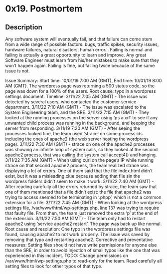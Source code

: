 # 0x19. Postmortem

## Description
Any software system will eventually fail, and that failure can come stem from a wide range of possible factors: bugs, traffic spikes, security issues, hardware failures, natural disasters, human error… Failing is normal and failing is actually a great opportunity to learn and improve. Any great Software Engineer must learn from his/her mistakes to make sure that they won’t happen again. Failing is fine, but failing twice because of the same issue is not.


Issue Summary:
Start time: 10/01/19 7:00 AM (GMT), End time: 10/01/19 8:00 AM (GMT).
The wordpress page was returning a 500 status code, so the page was down for a 100% of the users.
Root cause: typo in a wordpress settings document.
Timeline:
3/11/22 7:05 AM (GMT) - The issue was detected by several users, who contacted the customer service department.
3/11/22 7:10 AM (GMT) - The issue was escalated to the System Engineering team, and the SRE.
3/11/22 7:15 AM (GMT) - They looked at the running processes on the server using ‘ps auxf’ to see if any unwanted child process was running in the background, and keeping the server from responding.
3/11/19 7:20 AM (GMT) - After seeing the processes looked fine, the team used ‘strace’ on some process ids including the ones of apache2 (the web server hosting the wordpress page).
3/11/22 7:30 AM (GMT) - strace on one of the apache2 processes was showing an infinite loop of system calls, so they looked at the second apache2 process, that was calling the system call accept4() and hanging.
3/11/22 7:35 AM (GMT) - When using curl on the page’s IP while running strace on that second apache2 process, the team realized strace was displaying a lot of errors. One of them said that the file index.html didn’t exist, but it was a misleading clue because adding that file sin the wordpress folders didn’t seem to make it work.
3/11/22 7:40 AM (GMT) - After reading carefully all the errors returned by strace, the team saw that one of them mentioned that a file didn’t exist: the file that apache2 was trying to access seemed to be terminating in ‘.phpp’, which is not a common extension for a file.
3/11/22 7:45 AM (GMT) - When looking at the wordpress settings file, /var/www/html/wp-settings.php, line 137 was trying to require that faulty file. From then, the team just removed the extra ‘p’ at the end of the extension.
3/11/22 7:50 AM (GMT) - The team only had to restart apache2 using ‘service apache2 restart’. The page was back up like normal.
Root cause and resolution:
One typo in the wordpress settings file was found, causing apache2 to not work properly.
The issue was saved by removing that typo and restarting apache2.
Corrective and preventative measures:
Setting files should not have write permissions for anyone else than the SRE, in order to avoid injection of small typos like the one that was experienced in this incident.
TODO: 
Change permissions on /var/www/html/wp-settings.php to read-only for the team.
Read carefully all setting files to look for other typos of that type.
